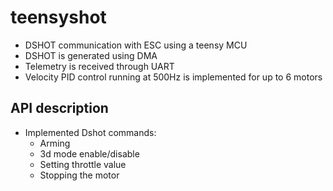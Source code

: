 # teensyshot
* DSHOT communication with ESC using a teensy MCU
* DSHOT is generated using DMA
* Telemetry is received through UART
* Velocity PID control running at 500Hz is implemented for up to 6 motors

## API description
* Implemented Dshot commands:
  * Arming
  * 3d mode enable/disable
  * Setting throttle value
  * Stopping the motor
